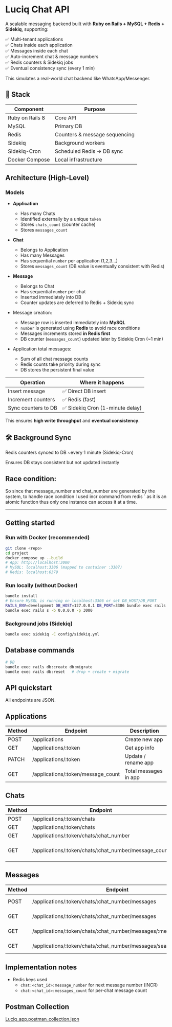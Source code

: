 # Luciq Chat API

A scalable messaging backend built with **Ruby on Rails + MySQL + Redis + Sidekiq**, supporting:

✅ Multi-tenant applications  
✅ Chats inside each application  
✅ Messages inside each chat  
✅ Auto-increment chat & message numbers  
✅ Redis counters & Sidekiq jobs  
✅ Eventual consistency sync (every 1 min)  

This simulates a real-world chat backend like WhatsApp/Messenger.

## 🚀 Stack

| Component | Purpose |
|----------|--------|
Ruby on Rails 8 | Core API  
MySQL | Primary DB  
Redis | Counters & message sequencing  
Sidekiq | Background workers  
Sidekiq-Cron | Scheduled Redis → DB sync  
Docker Compose | Local infrastructure  


## Architecture (High-Level)

### Models
- **Application**
  - Has many Chats
  - Identified externally by a unique `token`
  - Stores `chats_count` (counter cache)
  - Stores `messages_count`

- **Chat**
  - Belongs to Application
  - Has many Messages
  - Has sequential `number` per application (1,2,3…)
  - Stores `messages_count` (DB value is eventually consistent with Redis)

- **Message**
  - Belongs to Chat
  - Has sequential `number` per chat
  - Inserted immediately into DB
  - Counter updates are deferred to Redis + Sidekiq sync


- Message creation:
  - Message row is inserted immediately into **MySQL**
  - `number` is generated using **Redis** to avoid race conditions
  - Messages increments stored **in Redis first**
  - DB counter (`messages_count`) updated later by Sidekiq Cron (~1 min)

- Application total messages:
  - Sum of all chat message counts
  - Redis counts take priority during sync
  - DB stores the persistent final value

| Operation | Where it happens |
|----------|------------------|
Insert message | ✅ Direct DB insert  
Increment counters | ✅ Redis (fast)  
Sync counters to DB | ✅ Sidekiq Cron (1-minute delay)  

This ensures **high write throughput** and **eventual consistency**.

## 🛠 Background Sync

Redis counters synced to DB ~every 1 minute (Sidekiq-Cron)

Ensures DB stays consistent but not updated instantly

## Race condition:
So since that message_number and chat_number are generated by the system, to handle race condition I used incr command from redis ` as it is an atomic function thus only one instance can access it at a time.

---
## Getting started

### Run with Docker (recommended)
```bash
git clone <repo>
cd project
docker compose up --build
# App: http://localhost:3000
# MySQL: localhost:3306 (mapped to container :3307)
# Redis: localhost:6379
```

### Run locally (without Docker)
```bash
bundle install
# Ensure MySQL is running on localhost:3306 or set DB_HOST/DB_PORT
RAILS_ENV=development DB_HOST=127.0.0.1 DB_PORT=3306 bundle exec rails db:create db:migrate
bundle exec rails s -b 0.0.0.0 -p 3000
```

### Background jobs (Sidekiq)
```bash
bundle exec sidekiq -C config/sidekiq.yml
```


## Database commands
```bash
# DB
bundle exec rails db:create db:migrate
bundle exec rails db:reset   # drop + create + migrate
```


## API quickstart
All endpoints are JSON.

## Applications
|Method	|Endpoint|	                            Description
|----------|--------|--------|
POST	|/applications|	                        Create new app
GET	    |/applications/:token|	                Get app info
PATCH	|/applications/:token|	                Update / rename app
GET	    |/applications/:token/message_count|	    Total messages in app


## Chats
|Method	|Endpoint	|                                            Description
|----------|--------|--------|
POST	|/applications/:token/chats	       |                     Create chat
GET	 |   /applications/:token/chats	       |                     List chats
GET	 |   /applications/:token/chats/:chat_number|	                Chat details
GET	   | /applications/:token/chats/:chat_number/message_count|	Chat messages count



## Messages
|Method|	Endpoint	   |                                                     Description
|----------|--------|--------|
POST	|/applications/:token/chats/:chat_number/messages	|                Create message
GET	 |   /applications/:token/chats/:chat_number/messages	  |              List messages
GET	|    /applications/:token/chats/:chat_number/messages/:message_number|	Show message
GET	 |   /applications/:token/chats/:chat_number/messages/search?q=text	 |   Search messages



## Implementation notes
- Redis keys used
  - `chat:<chat_id>:message_number` for next message number (INCR)
  - `chat:<chat_id>:messages_count` for per‑chat message count

## Postman Collection


[Luciq_app.postman_collection.json](https://github.com/user-attachments/files/23269576/Luciq_app.postman_collection.json)

